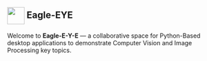 ## <img src="https://avatars.githubusercontent.com/u/199839468?s=48&v=4" width="40" style="vertical-align: middle;"> Eagle-EYE

Welcome to **Eagle-E-Y-E** — a collaborative space for Python-Based desktop applications to demonstrate Computer Vision and Image Processing key topics.

